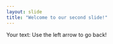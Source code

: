 ```yaml
---
layout: slide
title: "Welcome to our second slide!"
---
```

Your text:
Use the left arrow to go back!
